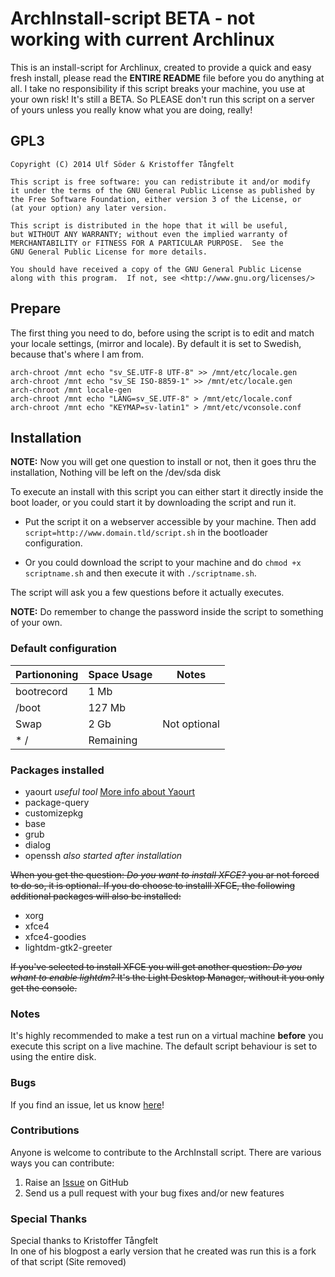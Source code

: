 ArchInstall-script BETA - not working with current Archlinux
==================

This is an install-script for Archlinux, created to provide a quick and easy fresh install, please read the **ENTIRE README** file before you do anything at all. I take no responsibility if this script breaks your machine, you use at your own risk! It's still a BETA. So PLEASE don't run this script on a server of yours unless you really know what you are doing, really!

## GPL3 ##

	Copyright (C) 2014 Ulf Söder & Kristoffer Tångfelt

    This script is free software: you can redistribute it and/or modify
    it under the terms of the GNU General Public License as published by
    the Free Software Foundation, either version 3 of the License, or
    (at your option) any later version.

    This script is distributed in the hope that it will be useful,
    but WITHOUT ANY WARRANTY; without even the implied warranty of
    MERCHANTABILITY or FITNESS FOR A PARTICULAR PURPOSE.  See the
    GNU General Public License for more details.

    You should have received a copy of the GNU General Public License
    along with this program.  If not, see <http://www.gnu.org/licenses/>


## Prepare ##
The first thing you need to do, before using the script is to edit and match your locale settings, (mirror and locale). By default it is set to Swedish, because that's where I am from.

```shell
arch-chroot /mnt echo "sv_SE.UTF-8 UTF-8" >> /mnt/etc/locale.gen
arch-chroot /mnt echo "sv_SE ISO-8859-1" >> /mnt/etc/locale.gen
arch-chroot /mnt locale-gen
arch-chroot /mnt echo "LANG=sv_SE.UTF-8" > /mnt/etc/locale.conf
arch-chroot /mnt echo "KEYMAP=sv-latin1" > /mnt/etc/vconsole.conf
```

## Installation ##

**NOTE:** Now you will get one question to install or not, then it goes thru the installation, Nothing vill be left on the /dev/sda disk

To execute an install with this script you can either start it directly inside the boot loader, or you could start it by downloading the script and run it.

* Put the script it on a webserver accessible by your machine. Then add `script=http://www.domain.tld/script.sh` in the bootloader configuration.

* Or you could download the script to your machine and do `chmod +x scriptname.sh` and then execute it with `./scriptname.sh`.

The script will ask you a few questions before it actually executes.

**NOTE:** Do remember to change the password inside the script to something of your own.

### Default configuration ###

Partiononing | Space Usage | Notes
------------ | ----------- | -----
bootrecord | 1 Mb |
/boot | 127 Mb |
Swap | 2 Gb | Not optional
* / | Remaining |

### Packages installed ###

* yaourt _useful tool_ [More info about Yaourt](https://aur.archlinux.org/packages/yaourt/)
* package-query
* customizepkg
* base
* grub
* dialog
* openssh _also started after installation_

~~When you get the question: _Do you want to install XFCE?_ you ar not forced to do so, it is optional. If you do choose to installl XFCE, the following additional packages will also be installed:~~

* xorg
* xfce4
* xfce4-goodies
* lightdm-gtk2-greeter

~~If you've selected to install XFCE you will get another question: _Do you whant to enable lightdm?_ It's the Light Desktop Manager, without it you only get the console.~~

### Notes ###
It's highly recommended to make a test run on a virtual machine **before** you execute this script on a live machine. The default script behaviour is set to using the entire disk.

### Bugs ###
If you find an issue, let us know [here](https://github.com/toocer/ArchInstall-script/issues)!

### Contributions ###
Anyone is welcome to contribute to the ArchInstall script. There are various ways you can contribute:

1. Raise an [Issue](https://github.com/toocer/ArchInstall-script/issues) on GitHub
2. Send us a pull request with your bug fixes and/or new features

### Special Thanks ###

Special thanks to Kristoffer Tångfelt  
In one of his blogpost a early version that he created was run this is a fork of that script (Site removed)
